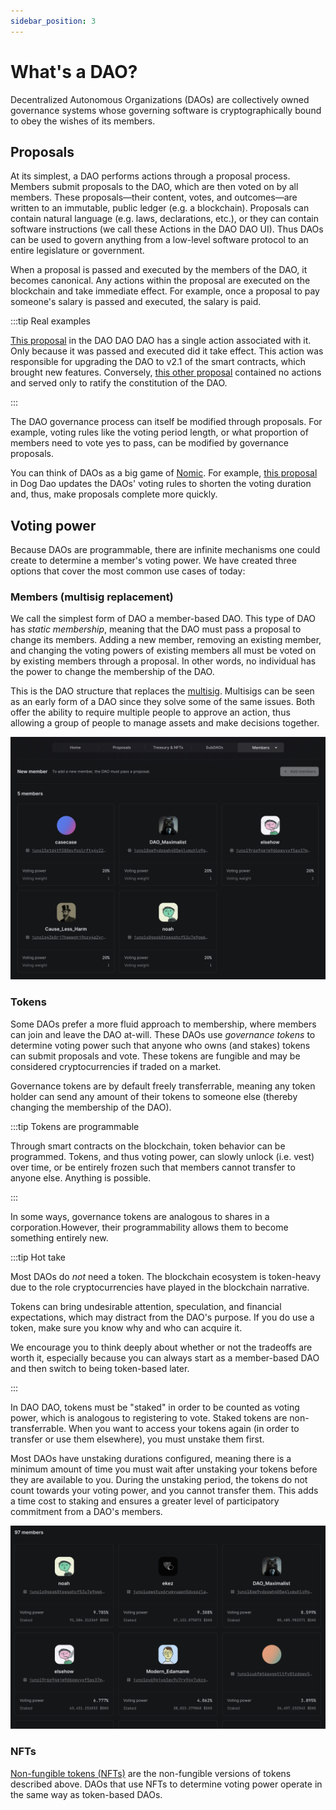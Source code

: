 ```yaml
---
sidebar_position: 3
---
```


# What's a DAO?

Decentralized Autonomous Organizations (DAOs) are collectively owned governance systems whose governing software is cryptographically bound to obey the wishes of its members.

## Proposals

At its simplest, a DAO performs actions through a proposal process. Members submit proposals to the DAO, which are then voted on by all members. These proposals—their content, votes, and outcomes—are written to an immutable, public ledger (e.g. a blockchain). Proposals can contain natural language (e.g. laws, declarations, etc.), or they can contain software instructions (we call these Actions in the DAO DAO UI). Thus DAOs can be used to govern anything from a low-level software protocol to an entire legislature or government.

When a proposal is passed and executed by the members of the DAO, it becomes canonical. Any actions within the proposal are executed on the blockchain and take immediate effect. For example, once a proposal to pay someone's salary is passed and executed, the salary is paid.

:::tip Real examples

[This proposal](https://daodao.zone/dao/juno10h0hc64jv006rr8qy0zhlu4jsxct8qwa0vtaleayh0ujz0zynf2s2r7v8q/proposals/A6) in the DAO DAO DAO has a single action associated with it. Only because it was passed and executed did it take effect. This action was responsible for upgrading the DAO to v2.1 of the smart contracts, which brought new features. Conversely, [this other proposal](https://daodao.zone/dao/juno10h0hc64jv006rr8qy0zhlu4jsxct8qwa0vtaleayh0ujz0zynf2s2r7v8q/proposals/A1) contained no actions and served only to ratify the constitution of the DAO.

:::

The DAO governance process can itself be modified through proposals. For example, voting rules like the voting period length, or what proportion of members need to vote yes to pass, can be modified by governance proposals.

You can think of DAOs as a big game of [Nomic](https://en.wikipedia.org/wiki/Nomic#:~:text=Nomic%20is%20a%20game%20in,done%20afterwards%2C%20and%20doing%20it.). For example, [this proposal](https://daodao.zone/dao/juno1czh5dy2kxwwt5hlw6rr2q25clj96sheftsdccswg9qe34m3wzgdswmw8ju/proposals/A9) in Dog Dao updates the DAOs' voting rules to shorten the voting duration and, thus, make proposals complete more quickly.

## Voting power

Because DAOs are programmable, there are infinite mechanisms one could create to determine a member's voting power. We have created three options that cover the most common use cases of today:

### Members (multisig replacement)

We call the simplest form of DAO a member-based DAO. This type of DAO has _static membership_, meaning that the DAO must pass a proposal to change its members. Adding a new member, removing an existing member, and changing the voting powers of existing members all must be voted on by existing members through a proposal. In other words, no individual has the power to change the membership of the DAO.

This is the DAO structure that replaces the [multisig](https://www.coindesk.com/learn/what-is-a-multisig-wallet/). Multisigs can be seen as an early form of a DAO since they solve some of the same issues. Both offer the ability to require multiple people to approve an action, thus allowing a group of people to manage assets and make decisions together.

![Membership-based DAO members screenshot](/img/introduction/membership.png)

### Tokens

Some DAOs prefer a more fluid approach to membership, where members can join and leave the DAO at-will. These DAOs use _governance tokens_ to determine voting power such that anyone who owns (and stakes) tokens can submit proposals and vote. These tokens are fungible and may be considered cryptocurrencies if traded on a market.

Governance tokens are by default freely transferrable, meaning any token holder can send any amount of their tokens to someone else (thereby changing the membership of the DAO).

:::tip Tokens are programmable

Through smart contracts on the blockchain, token behavior can be programmed. Tokens, and thus voting power, can slowly unlock (i.e. vest) over time, or be entirely frozen such that members cannot transfer to anyone else. Anything is possible.

:::

In some ways, governance tokens are analogous to shares in a corporation.However, their programmability allows them to become something entirely new.

:::tip Hot take

Most DAOs do _not_ need a token. The blockchain ecosystem is token-heavy due to the role cryptocurrencies have played in the blockchain narrative.

Tokens can bring undesirable attention, speculation, and financial expectations, which may distract from the DAO's purpose. If you do use a token, make sure you know why and who can acquire it.

We encourage you to think deeply about whether or not the tradeoffs are worth it, especially because you can always start as a member-based DAO and then switch to being token-based later.

:::

In DAO DAO, tokens must be "staked" in order to be counted as voting power, which is analogous to registering to vote. Staked tokens are non-transferrable. When you want to access your tokens again (in order to transfer or use them elsewhere), you must unstake them first.

Most DAOs have unstaking durations configured, meaning there is a minimum amount of time you must wait after unstaking your tokens before they are available to you. During the unstaking period, the tokens do not count towards your voting power, and you cannot transfer them. This adds a time cost to staking and ensures a greater level of participatory commitment from a DAO's members.

![Token-based DAO members screenshot](/img/introduction/tokens.png)

### NFTs

[Non-fungible tokens (NFTs)](https://en.wikipedia.org/wiki/Non-fungible_token) are the non-fungible versions of tokens described above. DAOs that use NFTs to determine voting power operate in the same way as token-based DAOs.
